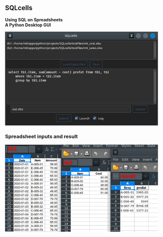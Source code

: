 ## SQLcells
**Using SQL on Spreadsheets  
A Python Desktop GUI**

![program](images/sqlcells.png "SQLcells.py")

### Spreadsheet inputs and result

![program](images/spreadsheets.png "spreadsheets")
